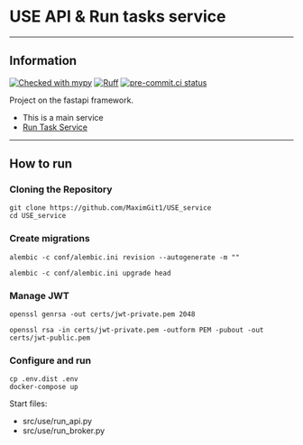 # USE API & Run tasks service
___
## Information

[![Checked with mypy](https://www.mypy-lang.org/static/mypy_badge.svg)](https://mypy-lang.org/)
[![Ruff](https://img.shields.io/endpoint?url=https://raw.githubusercontent.com/charliermarsh/ruff/main/assets/badge/v2.json)](https://github.com/astral-sh/ruff)
[![pre-commit.ci status](https://results.pre-commit.ci/badge/github/pre-commit/pre-commit/main.svg)](https://results.pre-commit.ci/latest/github/pre-commit/pre-commit/main)

Project on the fastapi framework.

- This is a main service
- [Run Task Service](https://github.com/MaximGit1/USE_run_serive)


___

## How to run

### Cloning the Repository
```
git clone https://github.com/MaximGit1/USE_service
cd USE_service
```

### Create migrations

```
alembic -c conf/alembic.ini revision --autogenerate -m ""
```
```
alembic -c conf/alembic.ini upgrade head
```

### Manage JWT

```
openssl genrsa -out certs/jwt-private.pem 2048
```
```
openssl rsa -in certs/jwt-private.pem -outform PEM -pubout -out certs/jwt-public.pem
```


### Configure and run
```
cp .env.dist .env
docker-compose up
```

Start files:
- src/use/run_api.py
- src/use/run_broker.py
